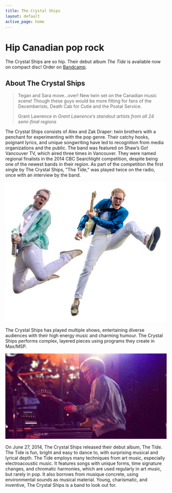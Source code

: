 ```yaml
---
title: The Crystal Ships
layout: default
active_page: home
---
```


<div class="box">
  <div class="box-content">
    <h1>Hip Canadian pop rock</h1>
    <p>
      The Crystal Ships are so hip. Their debut album <em>The Tide</em> is available now on compact disc! Order on <a href="https://thecrystalships.bandcamp.com" target="_blank">Bandcamp</a>.
    </p>
  </div>
</div>

## About The Crystal Ships

>Tegan and Sara move…over! New twin set on the Canadian music scene! Though these guys would be more fitting for fans of the Decemberists, Death Cab for Cutie and the Postal Service.
> <footer>Grant Lawrence in <cite title="Grant Lawrence’s standout artists from all 24 semi-final regions">Grant Lawrence’s standout artists from all 24 semi-final regions</cite></footer>

The Crystal Ships consists of Alex and Zak Draper: twin brothers with a penchant for experimenting with the pop genre. Their catchy hooks, poignant lyrics, and unique songwriting have led to recognition from media organizations and the public. The band was featured on Shaw’s Go! Vancouver TV, which aired three times in Vancouver. They were named regional finalists in the 2014 CBC Searchlight competition, despite being one of the newest bands in their region. As part of the competition the first single by The Crystal Ships, "The Tide," was played twice on the radio, once with an interview by the band.

![The Crystal Ships doing a cool jump](/assets/images/tcs-jump.jpg)

The Crystal Ships has played multiple shows, entertaining diverse audiences with their high energy music and charming humour. The Crystal Ships performs complex, layered pieces using programs they create in Max/MSP.

![The Crystal Ships playing music at sunset](/assets/images/sunset-1280x680.jpg)

On June 27, 2014, The Crystal Ships released their debut album, The Tide. The Tide is fun, bright and easy to dance to, with surprising musical and lyrical depth. The Tide employs many techniques from art music, especially electroacoustic music. It features songs with unique forms, time signature changes, and chromatic harmonies, which are used regularly in art music, but rarely in pop. It also borrows from musique concrete, using environmental sounds as musical material. Young, charismatic, and inventive, The Crystal Ships is a band to look out for.
